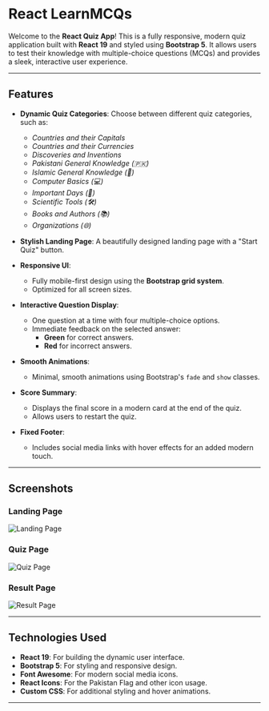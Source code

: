 # React LearnMCQs

Welcome to the **React Quiz App**! This is a fully responsive, modern quiz application built with **React 19** and styled using **Bootstrap 5**. It allows users to test their knowledge with multiple-choice questions (MCQs) and provides a sleek, interactive user experience.

---

## Features

- **Dynamic Quiz Categories**: Choose between different quiz categories, such as:
  - *Countries and their Capitals*
  - *Countries and their Currencies*
  - *Discoveries and Inventions*
  - *Pakistani General Knowledge (🇵🇰)*
  - *Islamic General Knowledge (🕌)*
  - *Computer Basics (💻)*
  - *Important Days (📅)*
  - *Scientific Tools (🛠️)*
  - *Books and Authors (📚)*
  - *Organizations (🌐)*

- **Stylish Landing Page**: A beautifully designed landing page with a "Start Quiz" button.

- **Responsive UI**:
  - Fully mobile-first design using the **Bootstrap grid system**.
  - Optimized for all screen sizes.

- **Interactive Question Display**:
  - One question at a time with four multiple-choice options.
  - Immediate feedback on the selected answer:
    - **Green** for correct answers.
    - **Red** for incorrect answers.

- **Smooth Animations**:
  - Minimal, smooth animations using Bootstrap's `fade` and `show` classes.

- **Score Summary**:
  - Displays the final score in a modern card at the end of the quiz.
  - Allows users to restart the quiz.

- **Fixed Footer**:
  - Includes social media links with hover effects for an added modern touch.

---

## Screenshots

### Landing Page
![Landing Page](./screenshots/landing-page.png)

### Quiz Page
![Quiz Page](./screenshots/quiz-page.png)

### Result Page
![Result Page](./screenshots/result-page.png)

---

## Technologies Used

- **React 19**: For building the dynamic user interface.
- **Bootstrap 5**: For styling and responsive design.
- **Font Awesome**: For modern social media icons.
- **React Icons**: For the Pakistan Flag and other icon usage.
- **Custom CSS**: For additional styling and hover animations.

---
